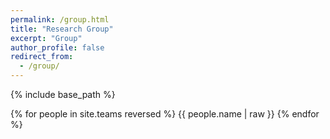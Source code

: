 ```yaml
---
permalink: /group.html
title: "Research Group"
excerpt: "Group"
author_profile: false
redirect_from: 
  - /group/
---
```


{% include base_path %}

{% for people in site.teams reversed %}
  {{ people.name | raw }}
{% endfor %}
